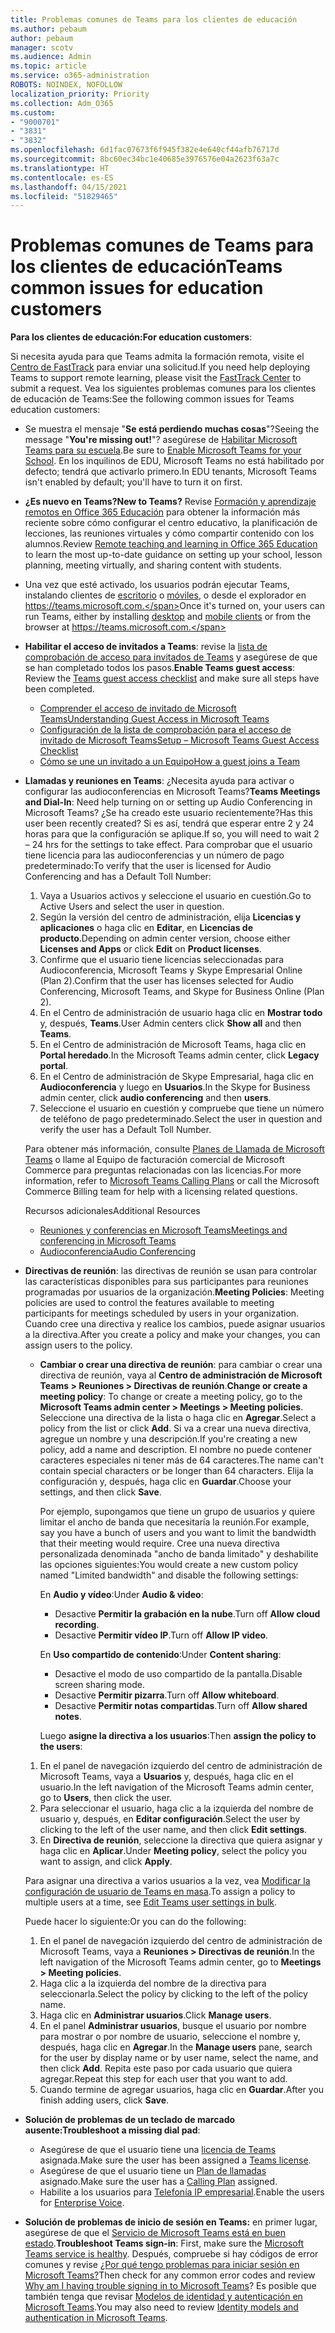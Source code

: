 ```yaml
---
title: Problemas comunes de Teams para los clientes de educación
ms.author: pebaum
author: pebaum
manager: scotv
ms.audience: Admin
ms.topic: article
ms.service: o365-administration
ROBOTS: NOINDEX, NOFOLLOW
localization_priority: Priority
ms.collection: Adm_O365
ms.custom:
- "9000701"
- "3831"
- "3832"
ms.openlocfilehash: 6d1fac07673f6f945f382e4e640cf44afb76717d
ms.sourcegitcommit: 8bc60ec34bc1e40685e3976576e04a2623f63a7c
ms.translationtype: HT
ms.contentlocale: es-ES
ms.lasthandoff: 04/15/2021
ms.locfileid: "51829465"
---
```

# <a name="teams-common-issues-for-education-customers"></a><span data-ttu-id="85c1a-102">Problemas comunes de Teams para los clientes de educación</span><span class="sxs-lookup"><span data-stu-id="85c1a-102">Teams common issues for education customers</span></span>

<span data-ttu-id="85c1a-103">**Para los clientes de educación:**</span><span class="sxs-lookup"><span data-stu-id="85c1a-103">**For education customers**:</span></span>

<span data-ttu-id="85c1a-104">Si necesita ayuda para que Teams admita la formación remota, visite el [Centro de FastTrack](https://www.microsoft.com/fasttrack) para enviar una solicitud.</span><span class="sxs-lookup"><span data-stu-id="85c1a-104">If you need help deploying Teams to support remote learning, please visit the [FastTrack Center](https://www.microsoft.com/fasttrack) to submit a request.</span></span> <span data-ttu-id="85c1a-105">Vea los siguientes problemas comunes para los clientes de educación de Teams:</span><span class="sxs-lookup"><span data-stu-id="85c1a-105">See the following common issues for Teams education customers:</span></span>

- <span data-ttu-id="85c1a-106">Se muestra el mensaje "**Se está perdiendo muchas cosas**"?</span><span class="sxs-lookup"><span data-stu-id="85c1a-106">Seeing the message "**You're missing out!**"?</span></span> <span data-ttu-id="85c1a-107">asegúrese de [Habilitar Microsoft Teams para su escuela](https://docs.microsoft.com/microsoft-365/education/intune-edu-trial/enable-microsoft-teams).</span><span class="sxs-lookup"><span data-stu-id="85c1a-107">Be sure to [Enable Microsoft Teams for your School](https://docs.microsoft.com/microsoft-365/education/intune-edu-trial/enable-microsoft-teams).</span></span> <span data-ttu-id="85c1a-108">En los inquilinos de EDU, Microsoft Teams no está habilitado por defecto; tendrá que activarlo primero.</span><span class="sxs-lookup"><span data-stu-id="85c1a-108">In EDU tenants, Microsoft Teams isn't enabled by default; you'll have to turn it on first.</span></span>

- <span data-ttu-id="85c1a-109">**¿Es nuevo en Teams?**</span><span class="sxs-lookup"><span data-stu-id="85c1a-109">**New to Teams?**</span></span> <span data-ttu-id="85c1a-110">Revise [Formación y aprendizaje remotos en Office 365 Educación](https://support.office.com/article/remote-teaching-and-learning-in-office-365-education-f651ccae-7b65-478b-8366-51bb884025c4) para obtener la información más reciente sobre cómo configurar el centro educativo, la planificación de lecciones, las reuniones virtuales y cómo compartir contenido con los alumnos.</span><span class="sxs-lookup"><span data-stu-id="85c1a-110">Review [Remote teaching and learning in Office 365 Education](https://support.office.com/article/remote-teaching-and-learning-in-office-365-education-f651ccae-7b65-478b-8366-51bb884025c4) to learn the most up-to-date guidance on setting up your school, lesson planning, meeting virtually, and sharing content with students.</span></span>

- <span data-ttu-id="85c1a-111">Una vez que esté activado, los usuarios podrán ejecutar Teams, instalando clientes de [escritorio](https://docs.microsoft.com/MicrosoftTeams/get-clients#desktop-client) o [móviles](https://docs.microsoft.com/MicrosoftTeams/get-clients#mobile-clients), o desde el explorador en https://teams.microsoft.com.</span><span class="sxs-lookup"><span data-stu-id="85c1a-111">Once it's turned on, your users can run Teams, either by installing [desktop](https://docs.microsoft.com/MicrosoftTeams/get-clients#desktop-client) and [mobile clients](https://docs.microsoft.com/MicrosoftTeams/get-clients#mobile-clients) or from the browser at https://teams.microsoft.com.</span></span>

- <span data-ttu-id="85c1a-112">**Habilitar el acceso de invitados a Teams**: revise la [lista de comprobación de acceso para invitados de Teams](https://docs.microsoft.com/microsoftteams/guest-access-checklist) y asegúrese de que se han completado todos los pasos.</span><span class="sxs-lookup"><span data-stu-id="85c1a-112">**Enable Teams guest access**: Review the [Teams guest access checklist](https://docs.microsoft.com/microsoftteams/guest-access-checklist) and make sure all steps have been completed.</span></span>
    - [<span data-ttu-id="85c1a-113">Comprender el acceso de invitado de Microsoft Teams</span><span class="sxs-lookup"><span data-stu-id="85c1a-113">Understanding Guest Access in Microsoft Teams</span></span>](https://docs.microsoft.com/microsoftteams/guest-access)
    - [<span data-ttu-id="85c1a-114">Configuración de la lista de comprobación para el acceso de invitado de Microsoft Teams</span><span class="sxs-lookup"><span data-stu-id="85c1a-114">Setup – Microsoft Teams Guest Access Checklist</span></span>](https://docs.microsoft.com/microsoftteams/guest-access-checklist)
    - [<span data-ttu-id="85c1a-115">Cómo se une un invitado a un Equipo</span><span class="sxs-lookup"><span data-stu-id="85c1a-115">How a guest joins a Team</span></span>](https://docs.microsoft.com/microsoftteams/guest-joins)

- <span data-ttu-id="85c1a-116">**Llamadas y reuniones en Teams**: ¿Necesita ayuda para activar o configurar las audioconferencias en Microsoft Teams?</span><span class="sxs-lookup"><span data-stu-id="85c1a-116">**Teams Meetings and Dial-In**: Need help turning on or setting up Audio Conferencing in Microsoft Teams?</span></span> <span data-ttu-id="85c1a-117">¿Se ha creado este usuario recientemente?</span><span class="sxs-lookup"><span data-stu-id="85c1a-117">Has this user been recently created?</span></span> <span data-ttu-id="85c1a-118">Si es así, tendrá que esperar entre 2 y 24 horas para que la configuración se aplique.</span><span class="sxs-lookup"><span data-stu-id="85c1a-118">If so, you will need to wait 2 – 24 hrs for the settings to take effect.</span></span> <span data-ttu-id="85c1a-119">Para comprobar que el usuario tiene licencia para las audioconferencias y un número de pago predeterminado:</span><span class="sxs-lookup"><span data-stu-id="85c1a-119">To verify that the user is licensed for Audio Conferencing and has a Default Toll Number:</span></span>
    1. <span data-ttu-id="85c1a-120">Vaya a Usuarios activos y seleccione el usuario en cuestión.</span><span class="sxs-lookup"><span data-stu-id="85c1a-120">Go to Active Users and select the user in question.</span></span>
    2. <span data-ttu-id="85c1a-121">Según la versión del centro de administración, elija **Licencias y aplicaciones** o haga clic en **Editar**, en **Licencias de producto**.</span><span class="sxs-lookup"><span data-stu-id="85c1a-121">Depending on admin center version, choose either **Licenses and Apps** or click **Edit** on **Product licenses**.</span></span>
    3. <span data-ttu-id="85c1a-122">Confirme que el usuario tiene licencias seleccionadas para Audioconferencia, Microsoft Teams y Skype Empresarial Online (Plan 2).</span><span class="sxs-lookup"><span data-stu-id="85c1a-122">Confirm that the user has licenses selected for Audio Conferencing, Microsoft Teams, and Skype for Business Online (Plan 2).</span></span>
    4. <span data-ttu-id="85c1a-123">En el Centro de administración de usuario haga clic en **Mostrar todo** y, después, **Teams**.</span><span class="sxs-lookup"><span data-stu-id="85c1a-123">User Admin centers click **Show all** and then **Teams**.</span></span>
    5. <span data-ttu-id="85c1a-124">En el Centro de administración de Microsoft Teams, haga clic en **Portal heredado**.</span><span class="sxs-lookup"><span data-stu-id="85c1a-124">In the Microsoft Teams admin center, click **Legacy portal**.</span></span>
    6. <span data-ttu-id="85c1a-125">En el Centro de administración de Skype Empresarial, haga clic en **Audioconferencia** y luego en **Usuarios**.</span><span class="sxs-lookup"><span data-stu-id="85c1a-125">In the Skype for Business admin center, click **audio conferencing** and then **users**.</span></span>
    7. <span data-ttu-id="85c1a-126">Seleccione el usuario en cuestión y compruebe que tiene un número de teléfono de pago predeterminado.</span><span class="sxs-lookup"><span data-stu-id="85c1a-126">Select the user in question and verify the user has a Default Toll Number.</span></span>

    <span data-ttu-id="85c1a-127">Para obtener más información, consulte [Planes de Llamada de Microsoft Teams](https://docs.microsoft.com/microsoftteams/calling-plans-for-office-365) o llame al Equipo de facturación comercial de Microsoft Commerce para preguntas relacionadas con las licencias.</span><span class="sxs-lookup"><span data-stu-id="85c1a-127">For more information, refer to [Microsoft Teams Calling Plans](https://docs.microsoft.com/microsoftteams/calling-plans-for-office-365) or call the Microsoft Commerce Billing team for help with a licensing related questions.</span></span>

    <span data-ttu-id="85c1a-128">Recursos adicionales</span><span class="sxs-lookup"><span data-stu-id="85c1a-128">Additional Resources</span></span>

    - [<span data-ttu-id="85c1a-129">Reuniones y conferencias en Microsoft Teams</span><span class="sxs-lookup"><span data-stu-id="85c1a-129">Meetings and conferencing in Microsoft Teams</span></span>](https://docs.microsoft.com/microsoftteams/deploy-meetings-microsoft-teams-landing-page)
    - [<span data-ttu-id="85c1a-130">Audioconferencia</span><span class="sxs-lookup"><span data-stu-id="85c1a-130">Audio Conferencing</span></span>](https://docs.microsoft.com/microsoftteams/audio-conferencing-in-office-365)

- <span data-ttu-id="85c1a-131">**Directivas de reunión**: las directivas de reunión se usan para controlar las características disponibles para sus participantes para reuniones programadas por usuarios de la organización.</span><span class="sxs-lookup"><span data-stu-id="85c1a-131">**Meeting Policies**: Meeting policies are used to control the features available to meeting participants for meetings scheduled by users in your organization.</span></span> <span data-ttu-id="85c1a-132">Cuando cree una directiva y realice los cambios, puede asignar usuarios a la directiva.</span><span class="sxs-lookup"><span data-stu-id="85c1a-132">After you create a policy and make your changes, you can assign users to the policy.</span></span>

    - <span data-ttu-id="85c1a-133">**Cambiar o crear una directiva de reunión**: para cambiar o crear una directiva de reunión, vaya al **Centro de administración de Microsoft Teams > Reuniones > Directivas de reunión**.</span><span class="sxs-lookup"><span data-stu-id="85c1a-133">**Change or create a meeting policy**: To change or create a meeting policy, go to the **Microsoft Teams admin center > Meetings > Meeting policies**.</span></span> <span data-ttu-id="85c1a-134">Seleccione una directiva de la lista o haga clic en **Agregar**.</span><span class="sxs-lookup"><span data-stu-id="85c1a-134">Select a policy from the list or click **Add**.</span></span> <span data-ttu-id="85c1a-135">Si va a crear una nueva directiva, agregue un nombre y una descripción.</span><span class="sxs-lookup"><span data-stu-id="85c1a-135">If you're creating a new policy, add a name and description.</span></span> <span data-ttu-id="85c1a-136">El nombre no puede contener caracteres especiales ni tener más de 64 caracteres.</span><span class="sxs-lookup"><span data-stu-id="85c1a-136">The name can't contain special characters or be longer than 64 characters.</span></span> <span data-ttu-id="85c1a-137">Elija la configuración y, después, haga clic en **Guardar**.</span><span class="sxs-lookup"><span data-stu-id="85c1a-137">Choose your settings, and then click **Save**.</span></span> 
    
        <span data-ttu-id="85c1a-138">Por ejemplo, supongamos que tiene un grupo de usuarios y quiere limitar el ancho de banda que necesitaría la reunión.</span><span class="sxs-lookup"><span data-stu-id="85c1a-138">For example, say you have a bunch of users and you want to limit the bandwidth that their meeting would require.</span></span> <span data-ttu-id="85c1a-139">Cree una nueva directiva personalizada denominada "ancho de banda limitado" y deshabilite las opciones siguientes:</span><span class="sxs-lookup"><span data-stu-id="85c1a-139">You would create a new custom policy named "Limited bandwidth" and disable the following settings:</span></span>

        <span data-ttu-id="85c1a-140">En **Audio y vídeo**:</span><span class="sxs-lookup"><span data-stu-id="85c1a-140">Under **Audio & video**:</span></span>
        - <span data-ttu-id="85c1a-141">Desactive **Permitir la grabación en la nube**.</span><span class="sxs-lookup"><span data-stu-id="85c1a-141">Turn off **Allow cloud recording**.</span></span>
        - <span data-ttu-id="85c1a-142">Desactive **Permitir vídeo IP**.</span><span class="sxs-lookup"><span data-stu-id="85c1a-142">Turn off **Allow IP video**.</span></span>

        <span data-ttu-id="85c1a-143">En **Uso compartido de contenido**:</span><span class="sxs-lookup"><span data-stu-id="85c1a-143">Under **Content sharing**:</span></span>

        - <span data-ttu-id="85c1a-144">Desactive el modo de uso compartido de la pantalla.</span><span class="sxs-lookup"><span data-stu-id="85c1a-144">Disable screen sharing mode.</span></span>
        - <span data-ttu-id="85c1a-145">Desactive **Permitir pizarra**.</span><span class="sxs-lookup"><span data-stu-id="85c1a-145">Turn off **Allow whiteboard**.</span></span>
        - <span data-ttu-id="85c1a-146">Desactive **Permitir notas compartidas**.</span><span class="sxs-lookup"><span data-stu-id="85c1a-146">Turn off **Allow shared notes**.</span></span>

        <span data-ttu-id="85c1a-147">Luego **asigne la directiva a los usuarios**:</span><span class="sxs-lookup"><span data-stu-id="85c1a-147">Then **assign the policy to the users**:</span></span>

    1. <span data-ttu-id="85c1a-148">En el panel de navegación izquierdo del centro de administración de Microsoft Teams, vaya a **Usuarios** y, después, haga clic en el usuario.</span><span class="sxs-lookup"><span data-stu-id="85c1a-148">In the left navigation of the Microsoft Teams admin center, go to **Users**, then click the user.</span></span>
    2. <span data-ttu-id="85c1a-149">Para seleccionar el usuario, haga clic a la izquierda del nombre de usuario y, después, en **Editar configuración**.</span><span class="sxs-lookup"><span data-stu-id="85c1a-149">Select the user by clicking to the left of the user name, and then click **Edit settings**.</span></span>
    3. <span data-ttu-id="85c1a-150">En **Directiva de reunión**, seleccione la directiva que quiera asignar y haga clic en **Aplicar**.</span><span class="sxs-lookup"><span data-stu-id="85c1a-150">Under **Meeting policy**, select the policy you want to assign, and click **Apply**.</span></span>

    <span data-ttu-id="85c1a-151">Para asignar una directiva a varios usuarios a la vez, vea [Modificar la configuración de usuario de Teams en masa](https://docs.microsoft.com/microsoftteams/edit-user-settings-in-bulk).</span><span class="sxs-lookup"><span data-stu-id="85c1a-151">To assign a policy to multiple users at a time, see [Edit Teams user settings in bulk](https://docs.microsoft.com/microsoftteams/edit-user-settings-in-bulk).</span></span>

    <span data-ttu-id="85c1a-152">Puede hacer lo siguiente:</span><span class="sxs-lookup"><span data-stu-id="85c1a-152">Or you can do the following:</span></span>
    1. <span data-ttu-id="85c1a-153">En el panel de navegación izquierdo del centro de administración de Microsoft Teams, vaya a **Reuniones > Directivas de reunión**.</span><span class="sxs-lookup"><span data-stu-id="85c1a-153">In the left navigation of the Microsoft Teams admin center, go to **Meetings > Meeting policies**.</span></span>
    2. <span data-ttu-id="85c1a-154">Haga clic a la izquierda del nombre de la directiva para seleccionarla.</span><span class="sxs-lookup"><span data-stu-id="85c1a-154">Select the policy by clicking to the left of the policy name.</span></span>
    3. <span data-ttu-id="85c1a-155">Haga clic en **Administrar usuarios**.</span><span class="sxs-lookup"><span data-stu-id="85c1a-155">Click **Manage users**.</span></span>
    4. <span data-ttu-id="85c1a-156">En el panel **Administrar usuarios**, busque el usuario por nombre para mostrar o por nombre de usuario, seleccione el nombre y, después, haga clic en **Agregar**.</span><span class="sxs-lookup"><span data-stu-id="85c1a-156">In the **Manage users** pane, search for the user by display name or by user name, select the name, and then click **Add**.</span></span> <span data-ttu-id="85c1a-157">Repita este paso por cada usuario que quiera agregar.</span><span class="sxs-lookup"><span data-stu-id="85c1a-157">Repeat this step for each user that you want to add.</span></span>
    5. <span data-ttu-id="85c1a-158">Cuando termine de agregar usuarios, haga clic en **Guardar**.</span><span class="sxs-lookup"><span data-stu-id="85c1a-158">After you finish adding users, click **Save**.</span></span>

- <span data-ttu-id="85c1a-159">**Solución de problemas de un teclado de marcado ausente:**</span><span class="sxs-lookup"><span data-stu-id="85c1a-159">**Troubleshoot a missing dial pad**:</span></span>
    - <span data-ttu-id="85c1a-160">Asegúrese de que el usuario tiene una [licencia de Teams](https://docs.microsoft.com/MicrosoftTeams/assign-teams-licenses) asignada.</span><span class="sxs-lookup"><span data-stu-id="85c1a-160">Make sure the user has been assigned a [Teams license](https://docs.microsoft.com/MicrosoftTeams/assign-teams-licenses).</span></span>
    - <span data-ttu-id="85c1a-161">Asegúrese de que el usuario tiene un [Plan de llamadas](https://docs.microsoft.com/MicrosoftTeams/calling-plan-landing-page) asignado.</span><span class="sxs-lookup"><span data-stu-id="85c1a-161">Make sure the user has a [Calling Plan](https://docs.microsoft.com/MicrosoftTeams/calling-plan-landing-page) assigned.</span></span>
    - <span data-ttu-id="85c1a-162">Habilite a los usuarios para [Telefonía IP empresarial](https://docs.microsoft.com/skypeforbusiness/skype-for-business-hybrid-solutions/plan-your-phone-system-cloud-pbx-solution/enable-users-for-enterprise-voice-online-and-phone-system-voicemail#to-enable-your-users-for-phone-system-in-office-365-voice-and-voicemail).</span><span class="sxs-lookup"><span data-stu-id="85c1a-162">Enable the users for [Enterprise Voice](https://docs.microsoft.com/skypeforbusiness/skype-for-business-hybrid-solutions/plan-your-phone-system-cloud-pbx-solution/enable-users-for-enterprise-voice-online-and-phone-system-voicemail#to-enable-your-users-for-phone-system-in-office-365-voice-and-voicemail).</span></span>

- <span data-ttu-id="85c1a-163">**Solución de problemas de inicio de sesión en Teams:** en primer lugar, asegúrese de que el [Servicio de Microsoft Teams está en buen estado](https://admin.microsoft.com/Adminportal/Home?source=applauncher#/servicehealth).</span><span class="sxs-lookup"><span data-stu-id="85c1a-163">**Troubleshoot Teams sign-in**: First, make sure the [Microsoft Teams service is healthy](https://admin.microsoft.com/Adminportal/Home?source=applauncher#/servicehealth).</span></span> <span data-ttu-id="85c1a-164">Después, compruebe si hay códigos de error comunes y revise [¿Por qué tengo problemas para iniciar sesión en Microsoft Teams?](https://support.office.com/article/a02f683b-61a3-4008-9447-ee60c5593b0f)</span><span class="sxs-lookup"><span data-stu-id="85c1a-164">Then check for any common error codes and review [Why am I having trouble signing in to Microsoft Teams](https://support.office.com/article/a02f683b-61a3-4008-9447-ee60c5593b0f)?</span></span> <span data-ttu-id="85c1a-165">Es posible que también tenga que revisar [Modelos de identidad y autenticación en Microsoft Teams](https://docs.microsoft.com/MicrosoftTeams/identify-models-authentication).</span><span class="sxs-lookup"><span data-stu-id="85c1a-165">You may also need to review [Identity models and authentication in Microsoft Teams](https://docs.microsoft.com/MicrosoftTeams/identify-models-authentication).</span></span>
